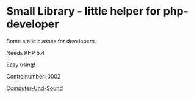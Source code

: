 # Small Library - little helper for php-developer #

Some static classes for developers.

Needs PHP 5.4

Easy using!

Controlnumber: 0002

[Computer-Und-Sound](http://www.Computer-Und-Sound.de)